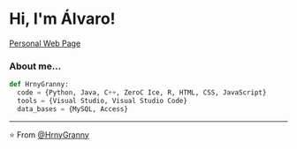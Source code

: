# Hi, I'm Álvaro! 

<a href="https://hrnygranny.github.io/">Personal Web Page</a>

### About me...

```python
def HrnyGranny:
  code = {Python, Java, C++, ZeroC Ice, R, HTML, CSS, JavaScript}
  tools = {Visual Studio, Visual Studio Code}
  data_bases = {MySQL, Access}
```
---

⭐️ From [@HrnyGranny](https://github.com/HrnyGranny)
